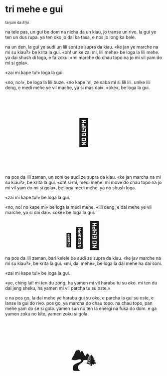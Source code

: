# tri mehe e gui

<small>tarjum da _Erjo_</small>


na tele pas, un gui be dom na nicha da un kiau, jo transe un rivo.
la gui ye ten un dus rupa. ya ten oko jo dai ka tasa, e nos jo long ka bele.

na un den, la gui ye audi un lili soni ze supra da kiau.
«ke jan ye marche na mi su kiau?» be krita la gui.
«oh! unike zai mi, lili mehe» be loga la lili mehe.
ya dai shush di loga, e fa zoku:
«mi marche do chau topo na jo mi vil yam do mi si gola».

«zai mi kape tu!» loga la gui.

«no, no!», be loga la lili buze.
«no kape mi, ze saba mi si lili lili. unike lili deng, e medi mehe ye vil mache, ya si mas dai».
«oke», be loga la gui.

<p style="font-size:6em;text-align:center;">👺</p>

na pos da lili zaman, un soni be audi ze supra da kiau.
«ke jan marcha na mi su kiau?», be krita la gui.
«oh! si mi, medi mehe. mi move do chau topo na jo mi vil yam do mi si gola», be loga medi mehe.
ya no shush loga.

«zai mi kape tu!» be loga la gui.

«no, no! no kape mi» be loga la medi mehe.
«lili deng, e dai mehe ye vil marche, ya si dai dai».
«oke» be loga la gui.

<p style="text-align:center;"><span style="font-size:3em;">🐐</span><span style="font-size:4.5em;">🐐</span><span style="font-size:6em;">🐐</span></p>

na pos da lili zaman, bari kelele be audi ze supra da kiau.
«ke jav marche na mi su kiau?», be krita la gui.
«mi, dai mehe», be loga la dai mehe ha dai soni.

«zai mi kape tu!» be loga la gui.

«ye, ching lai! mi ten du zong, ha yamen mi vil harabu tu su oko.
mi ten du dai jeng sheku, ha yamen mi vil parcha tu su oste.»

e na pos go, la dai mehe ye harabu gui su oko, e parcha la gui su oste, e lanse la gui do rivo.
pos go, ya marcha do chau topo.
na chau topo, pan mehe yam do se si gola.
yamen sun no ten la energi na fuka do dom.
e ga yamen zoku no kite, yamen zoku si gola.

<p style="font-size:6em;text-align:center;">🏞️</p>
	
